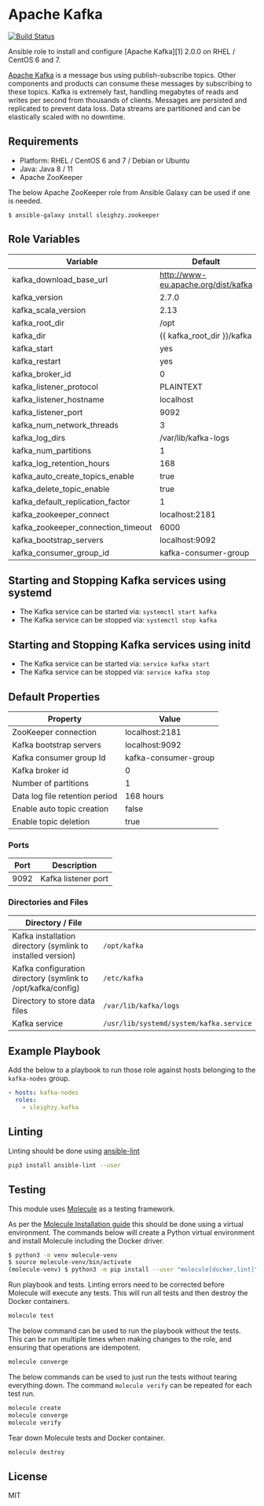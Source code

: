 # Apache Kafka

[![Build Status](https://travis-ci.org/sleighzy/ansible-kafka.svg?branch=master)](https://travis-ci.org/sleighzy/ansible-kafka)

Ansible role to install and configure [Apache Kafka][1] 2.0.0 on RHEL / CentOS 6
and 7.

[Apache Kafka](http://kafka.apache.org/) is a message bus using
publish-subscribe topics. Other components and products can consume these
messages by subscribing to these topics. Kafka is extremely fast, handling
megabytes of reads and writes per second from thousands of clients. Messages are
persisted and replicated to prevent data loss. Data streams are partitioned and
can be elastically scaled with no downtime.

## Requirements

- Platform: RHEL / CentOS 6 and 7 / Debian or Ubuntu
- Java: Java 8 / 11
- Apache ZooKeeper

The below Apache ZooKeeper role from Ansible Galaxy can be used if one is
needed.

`$ ansible-galaxy install sleighzy.zookeeper`

## Role Variables

| Variable                           | Default                              |
| ---------------------------------- | ------------------------------------ |
| kafka_download_base_url            | http://www-eu.apache.org/dist/kafka  |
| kafka_version                      | 2.7.0                                |
| kafka_scala_version                | 2.13                                 |
| kafka_root_dir                     | /opt                                 |
| kafka_dir                          | {{ kafka_root_dir }}/kafka           |
| kafka_start                        | yes                                  |
| kafka_restart                      | yes                                  |
| kafka_broker_id                    | 0                                    |
| kafka_listener_protocol            | PLAINTEXT                            |
| kafka_listener_hostname            | localhost                            |
| kafka_listener_port                | 9092                                 |
| kafka_num_network_threads          | 3                                    |
| kafka_log_dirs                     | /var/lib/kafka-logs                  |
| kafka_num_partitions               | 1                                    |
| kafka_log_retention_hours          | 168                                  |
| kafka_auto_create_topics_enable    | true                                 |
| kafka_delete_topic_enable          | true                                 |
| kafka_default_replication_factor   | 1                                    |
| kafka_zookeeper_connect            | localhost:2181                       |
| kafka_zookeeper_connection_timeout | 6000                                 |
| kafka_bootstrap_servers            | localhost:9092                       |
| kafka_consumer_group_id            | kafka-consumer-group                 |

## Starting and Stopping Kafka services using systemd

- The Kafka service can be started via: `systemctl start kafka`
- The Kafka service can be stopped via: `systemctl stop kafka`

## Starting and Stopping Kafka services using initd

- The Kafka service can be started via: `service kafka start`
- The Kafka service can be stopped via: `service kafka stop`

## Default Properties

| Property                       | Value                |
| ------------------------------ | -------------------- |
| ZooKeeper connection           | localhost:2181       |
| Kafka bootstrap servers        | localhost:9092       |
| Kafka consumer group Id        | kafka-consumer-group |
| Kafka broker id                | 0                    |
| Number of partitions           | 1                    |
| Data log file retention period | 168 hours            |
| Enable auto topic creation     | false                |
| Enable topic deletion          | true                 |

### Ports

| Port | Description         |
| ---- | ------------------- |
| 9092 | Kafka listener port |

### Directories and Files

<!-- markdownlint-disable MD013 -->

| Directory / File                                             |                                         |
| ------------------------------------------------------------ | --------------------------------------- |
| Kafka installation directory (symlink to installed version)  | `/opt/kafka`                            |
| Kafka configuration directory (symlink to /opt/kafka/config) | `/etc/kafka`                            |
| Directory to store data files                                | `/var/lib/kafka/logs`                   |
| Kafka service                                                | `/usr/lib/systemd/system/kafka.service` |

<!-- markdownlint-enable MD013 -->

## Example Playbook

Add the below to a playbook to run those role against hosts belonging to the
`kafka-nodes` group.

```yaml
- hosts: kafka-nodes
  roles:
    - sleighzy.kafka
```

## Linting

Linting should be done using
[ansible-lint](https://docs.ansible.com/ansible-lint/)

```sh
pip3 install ansible-lint --user
```

## Testing

This module uses [Molecule](https://molecule.readthedocs.io/en/stable/) as a
testing framework.

As per the
[Molecule Installation guide](https://molecule.readthedocs.io/en/stable/installation.html)
this should be done using a virtual environment. The commands below will create
a Python virtual environment and install Molecule including the Docker driver.

```sh
$ python3 -m venv molecule-venv
$ source molecule-venv/bin/activate
(molecule-venv) $ python3 -m pip install --user "molecule[docker,lint]"
```

Run playbook and tests. Linting errors need to be corrected before Molecule will
execute any tests. This will run all tests and then destroy the Docker
containers.

```sh
molecule test
```

The below command can be used to run the playbook without the tests. This can be
run multiple times when making changes to the role, and ensuring that operations
are idempotent.

```sh
molecule converge
```

The below commands can be used to just run the tests without tearing everything
down. The command `molecule verify` can be repeated for each test run.

```sh
molecule create
molecule converge
molecule verify
```

Tear down Molecule tests and Docker container.

```sh
molecule destroy
```

## License

MIT
